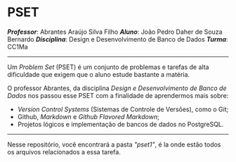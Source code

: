 # PSET

***Professor***: Abrantes Araújo Silva Filho
***Aluno***: João Pedro Daher de Souza Bernardo
***Disciplina***: Design e Desenvolvimento de Banco de Dados
***Turma***: CC1Ma

---

Um *Problem Set* (PSET) é um conjunto de problemas e tarefas de alta dificuldade que exigem que o aluno estude bastante a matéria.

O professor Abrantes, da disciplina *Design e Desenvolvimento de Banco de Dados* nos passou esse PSET com a finalidade de aprendermos mais sobre:

* *Version Control Systems* (Sistemas de Controle de Versões), como o Git;
* Github, *Markdown* e *Github Flavored Markdown*;
* Projetos lógicos e implementação de bancos de dados no PostgreSQL.

---

Nesse repositório, você encontrará a pasta *"pset1"*, é la onde estão todos os arquivos relacionados a essa tarefa.
